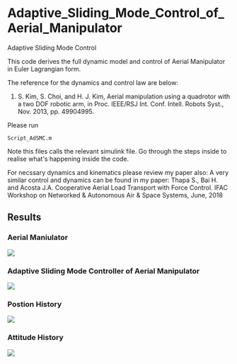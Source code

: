 # Adaptive_Sliding_Mode_Control_of_Aerial_Manipulator
Adaptive Sliding Mode Control

This code derives the full dynamic model and control of Aerial Manipulator in Euler Lagrangian form. 

The reference for the dynamics and control law are below: 
1. S. Kim, S. Choi, and H. J. Kim, Aerial manipulation using a quadrotor with a two DOF robotic arm, in Proc.
IEEE/RSJ Int. Conf. Intell. Robots Syst., Nov. 2013, pp. 49904995.

Please run 
```
Script_AdSMC.m
```

Note this files calls the relevant simulink file. Go through the steps inside to realise what's happening inside the code. 

For necssary dynamics and kinematics please review my paper also: 
A very similar control and dynamics can be found in my paper: Thapa S., Bai H. and Acosta J.A. Cooperative Aerial Load Transport with Force Control. IFAC Workshop on Networked & Autonomous Air & Space Systems, June, 2018

## Results 
### Aerial Maniulator 

![](https://github.com/sandeshthapa/Adaptive_Sliding_Mode_Control_of_Aerial_Manipulator/blob/master/uav_arm.jpg)

### Adaptive Sliding Mode Controller of Aerial Manipulator 
![](https://github.com/sandeshthapa/Adaptive_Sliding_Mode_Control_of_Aerial_Manipulator/blob/master/asmc.jpg)

### Postion History 
![](https://github.com/sandeshthapa/Adaptive_Sliding_Mode_Control_of_Aerial_Manipulator/blob/master/pos_history.jpg)

### Attitude History 
![](https://github.com/sandeshthapa/Adaptive_Sliding_Mode_Control_of_Aerial_Manipulator/blob/master/attitude_history.jpg)



